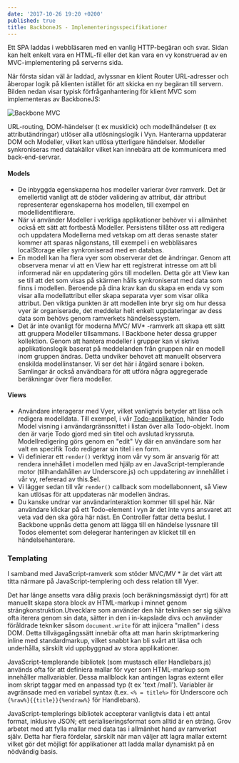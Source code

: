 ```yaml
---
date: '2017-10-26 19:20 +0200'
published: true
title: BackboneJS - Implementeringsspecifikationer
---
```

Ett SPA laddas i webbläsaren med en vanlig HTTP-begäran och svar. Sidan kan helt enkelt vara en HTML-fil eller det kan vara en vy konstruerad av en MVC-implementering på serverns sida.

När första sidan väl är laddad, avlyssnar en klient Router URL-adresser och åberopar logik på klienten istället för att skicka en ny begäran till servern. Bilden nedan visar typisk förfråganhantering för klient MVC som implementeras av BackboneJS:

![Backbone MVC](https://addyosmani.com/backbone-fundamentals/img/backbone_mvc.png)

URL-routing, DOM-händelser (t ex musklick) och modellhändelser (t ex attributändringar) utlöser alla utlösningslogik i Vyn. Hanterarna uppdaterar DOM och Modeller, vilket kan utlösa ytterligare händelser. Modeller synkroniseras med datakällor vilket kan innebära att 
de kommunicera med back-end-servrar.

#### Models

* De inbyggda egenskaperna hos modeller varierar över ramverk. Det är emellertid vanligt att de stöder validering av attribut, där attribut representerar egenskaperna hos modellen, till exempel en modellidentifierare.
* När vi använder Modeller i verkliga applikationer behöver vi i allmänhet också ett sätt att fortbestå Modeller. Persistens tillåter oss att redigera och uppdatera Modellerna med vetskap om att deras senaste stater kommer att sparas någonstans, till exempel i en webbläsares localStorage eller synkroniserad med en databas.
* En modell kan ha flera vyer som observerar det de ändringar. Genom att observera menar vi att en View har ett registrerat intresse om att bli informerad när en uppdatering görs till modellen. Detta gör att View kan se till att det som visas på skärmen hålls synkroniserat med data som finns i modellen. Beroende på dina krav kan du skapa en enda vy som visar alla modellattribut eller skapa separata vyer som visar olika attribut. Den viktiga punkten är att modellen inte bryr sig om hur dessa vyer är organiserade, det meddelar helt enkelt uppdateringar av dess data som behövs genom ramverkets händelsessystem.
* Det är inte ovanligt för moderna MVC/ MV* -ramverk att skapa ett sätt att gruppera Modeller tillsammans. I Backbone heter dessa grupper kollektion. Genom att hantera modeller i grupper kan vi skriva applikationslogik baserat på meddelanden från gruppen när en modell inom gruppen ändras. Detta undviker behovet att manuellt observera enskilda modellinstanser. Vi ser det här i åtgärd senare i boken. Samlingar är också användbara för att utföra några aggregerade beräkningar över flera modeller.

#### Views

* Användare interagerar med Vyer, vilket vanligtvis betyder att läsa och redigera modelldata. Till exempel, i vår [Todo-applikation](/2017/backbonejs-client-side-mvc-style/), händer Todo Model visning i användargränssnittet i listan över alla Todo-objekt. Inom den är varje Todo gjord med sin titel och avslutad kryssruta. Modellredigering görs genom en "edit" Vy där en användare som har valt en specifik Todo redigerar sin titel i en form.
* Vi definierar ett `render()` verktyg inom vår vy som är ansvarig för att rendera innehållet i modellen med hjälp av en JavaScript-templerande motor (tillhandahållen av Underscore.js) och uppdatering av innehållet i vår vy, refererad av this.$el.
* Vi lägger sedan till vår `render()` callback som modellabonnent, så View kan utlösas för att uppdateras när modellen ändras.
* Du kanske undrar var användarinteraktion kommer till spel här. När användare klickar på ett Todo-element i vyn är det inte vyns ansvaret att veta vad den ska göra här näst. En Controller fattar detta beslut. I Backbone uppnås detta genom att lägga till en händelse lyssnare till Todos elementet som delegerar hanteringen av klicket till en händelsehanterare.

### Templating

I samband med JavaScript-ramverk som stöder MVC/MV * är det värt att titta närmare på JavaScript-templering och dess relation till Vyer.

Det har länge ansetts vara dålig praxis (och beräkningsmässigt dyrt) för att manuellt skapa stora block av HTML-markup i minnet genom strängkonstruktion.Utvecklare som använder den här tekniken ser sig själva ofta iterera genom sin data, sätter in den i in-kapslade divs och använder föråldrade tekniker såsom `document.write` för att injicera "mallen" i dess DOM. Detta tillvägagångssätt innebär ofta att man harin skriptmarkering inline med standardmarkup, vilket snabbt kan bli svårt att läsa och underhålla, särskilt vid uppbyggnad av stora applikationer.

JavaScript-templerande bibliotek (som mustasch eller Handlebars.js) används ofta för att definiera mallar för vyer som HTML-markup som innehåller mallvariabler. Dessa mallblock kan antingen lagras externt eller inom skript taggar med en anpassad typ (t ex 'text /mall'). Variabler är avgränsade med en variabel syntax (t.ex. `<% = title%>` för Underscore och `{%raw%}{{title}}{%endraw%}` för Handlebars).

JavaScript-templerings bibliotek accepterar vanligtvis data i ett antal format, inklusive JSON; ett serialiseringsformat som alltid är en sträng. Grov arbetet med att fylla mallar med data tas i allmänhet hand av ramverket själv. Detta har flera fördelar, särskilt när man väljer att lagra mallar externt vilket gör det möjligt för applikationer att ladda mallar dynamiskt på en nödvändig basis.
